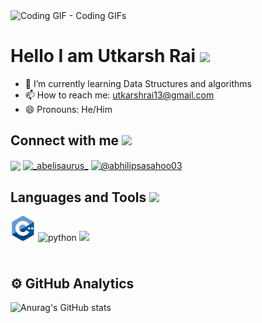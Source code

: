<img src="https://c.tenor.com/2uyENRmiUt0AAAAC/coding.gif" width="518" height="387.97991967871485" alt="Coding GIF - Coding GIFs" style="max-width: 518px; user-select: auto;">

# Hello I am Utkarsh Rai <img src="https://raw.githubusercontent.com/MartinHeinz/MartinHeinz/master/wave.gif" width="30px" style="max-width: 100%; user-select: auto;">

- 🌱 I’m currently learning Data Structures and algorithms
- 📫 How to reach me: utkarshrai13@gmail.com
- 😄 Pronouns: He/Him

## Connect with me <img src="https://raw.githubusercontent.com/ShahriarShafin/ShahriarShafin/main/Assets/handshake.gif" width="100px" style="max-width: 100%; user-select: auto;">
<a href = 'https://www.linkedin.com/in/utkarsh-rai-943777224/'> <img width = '32px' align= 'center' src="https://raw.githubusercontent.com/rahulbanerjee26/githubAboutMeGenerator/main/icons/linked-in-alt.svg"/></a>
<a href="https://twitter.com/Utkarsh95113701"><img align="center" src="https://raw.githubusercontent.com/rahuldkjain/github-profile-readme-generator/master/src/images/icons/Social/twitter.svg" alt="_abelisaurus_" height="30" width="40" style="max-width: 100%;"></a>
<a href="https://medium.com/@utkarshrai13" rel="nofollow"><img align="center" src="https://raw.githubusercontent.com/rahuldkjain/github-profile-readme-generator/master/src/images/icons/Social/medium.svg" alt="@abhilipsasahoo03" height="30" width="40" style="max-width: 100%;"></a>

## Languages and Tools <img src="https://camo.githubusercontent.com/beb64ff21c883e318e4f5db5231c2ba4175705bea1c9249e82a41ab375db4f75/68747470733a2f2f6d65646961322e67697068792e636f6d2f6d656469612f51737347456d706b79454f684243623765312f67697068792e6769663f6369643d656366303565343761306e336769316266716e74716d6f62386739616964316f796a327772336473336d67373030626c267269643d67697068792e676966" width="32px" data-canonical-src="https://media2.giphy.com/media/QssGEmpkyEOhBCb7e1/giphy.gif?cid=ecf05e47a0n3gi1bfqntqmob8g9aid1oyj2wr3ds3mg700bl&amp;rid=giphy.gif" style="max-width: 100%; user-select: auto;">
<p>
  <img src = "https://raw.githubusercontent.com/devicons/devicon/master/icons/cplusplus/cplusplus-original.svg" height = "40px"/>
 
  <img src="https://camo.githubusercontent.com/4a64e70fd12c123f2af41581a55645355769f126560c77dd7006b743bfe7f007/68747470733a2f2f6d656469612e67697068792e636f6d2f6d656469612f4c4d7439363338644f38646674416a74636f2f67697068792e676966" alt="python" height="40" data-canonical-src="https://media.giphy.com/media/LMt9638dO8dftAjtco/giphy.gif" style="max-width: 100%; display: inline-block;" data-target="animated-image.originalImage">
<a href="https://git-scm.com/" target="_blank"> <img src="https://img.icons8.com/color/48/000000/git.png"/> </a>
 
</p>



## ⚙️ GitHub Analytics
![Anurag's GitHub stats](https://github-readme-stats.vercel.app/api?username=Ultimateutkarsh11&show_icons=true&theme=radical)

